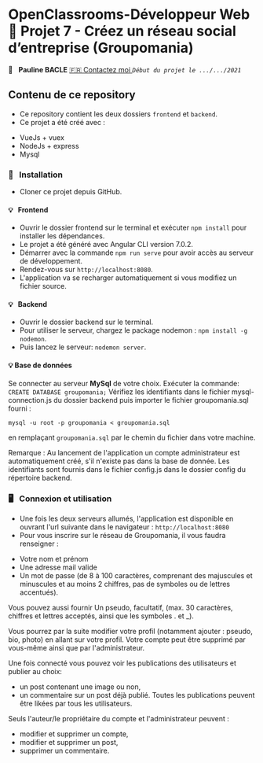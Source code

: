 #  OpenClassrooms-Développeur Web 📎 Projet 7 - Créez un réseau social d’entreprise (Groupomania)

👤 &nbsp; **Pauline BACLE** [🇫🇷 Contactez moi ](<bacle-pauline@orage.fr>)
_`Début du projet le .../.../2021`_

## Contenu de ce repository

* Ce repository contient les deux dossiers `frontend` et `backend`.
* Ce projet a été créé avec : 
- VueJs + vuex 
- NodeJs + express 
- Mysql


### 🔨 &nbsp; Installation

* Cloner ce projet depuis GitHub.

#### 💡 &nbsp; Frontend

* Ouvrir le dossier frontend sur le terminal  et exécuter  `npm install` pour installer les dépendances.
* Le projet a été généré avec Angular CLI version 7.0.2.
* Démarrer avec la commande `npm run serve` pour avoir accès au serveur de développement.
* Rendez-vous sur `http://localhost:8080`.
* L'application va se recharger automatiquement si vous modifiez un fichier source.

#### 💡 &nbsp; Backend

* Ouvrir le dossier backend sur le terminal.
* Pour utiliser le serveur, chargez le package nodemon : `npm install -g nodemon`.
* Puis lancez le serveur: `nodemon server`.

#### 💡 Base de données

Se connecter au serveur **MySql** de votre choix.
Exécuter la commande: `CREATE DATABASE groupomania;`
Vérifiez les identifiants dans le fichier mysql-connection.js du dossier backend puis importer le fichier groupomania.sql fourni :

    mysql -u root -p groupomania < groupomania.sql

en remplaçant `groupomania.sql` par le chemin du fichier dans votre machine.

Remarque : Au lancement de l'application un compte administrateur est automatiquement créé, s'il n'existe pas dans la base de donnée. 
Les identifiants sont fournis dans le fichier config.js dans le dossier config du répertoire backend.


### 🖥 &nbsp; Connexion et utilisation

* Une fois les deux serveurs allumés, l'application est disponible en ouvrant l'url suivante dans le navigateur : `http://localhost:8080`
* Pour vous inscrire sur le réseau de Groupomania, il vous faudra renseigner : 
- Votre nom et prénom
- Une adresse mail valide
- Un mot de passe (de 8 à 100 caractères, comprenant des majuscules et minuscules et au moins 2 chiffres, pas de symboles ou de lettres accentués).

Vous pouvez aussi fournir Un pseudo, facultatif, (max. 30 caractères, chiffres et lettres acceptés, ainsi que les symboles . et _).

Vous pourrez par la suite modifier votre profil (notamment ajouter : pseudo, bio, photo) en allant sur votre profil. Votre compte peut être supprimé par vous-même ainsi que par l'administrateur.

Une fois connecté vous pouvez voir les publications des utilisateurs et publier au choix:
- un post contenant une image ou non, 
- un commentaire sur un post déjà publié. 
Toutes les publications peuvent être likées par tous les utilisateurs. 

Seuls l'auteur/le propriétaire du compte et l'administrateur peuvent : 
- modifier et supprimer un compte, 
- modifier et supprimer un post, 
- supprimer un commentaire. 
